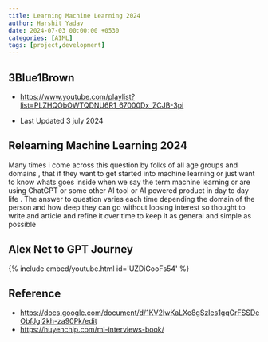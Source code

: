 ```yaml
---
title: Learning Machine Learning 2024
author: Harshit Yadav
date: 2024-07-03 00:00:00 +0530
categories: [AIML]
tags: [project,development]
---
```


## 3Blue1Brown

- https://www.youtube.com/playlist?list=PLZHQObOWTQDNU6R1_67000Dx_ZCJB-3pi



- Last Updated 3 july 2024
  

## Relearning Machine Learning 2024

Many times i come across this question by folks of all age groups and domains , that if they want to get started into machine learning or just want to know whats goes inside when we say the term machine learning or are using ChatGPT or some other AI tool or AI powered product in day to day life . The answer to question varies each time depending the domain of the person and how deep they can go without loosing interest so thought to write and article and refine it over time to keep it as general and simple as possible









## Alex Net to GPT Journey 

{% include embed/youtube.html id='UZDiGooFs54' %}


## Reference
- https://docs.google.com/document/d/1KV2IwKaLXe8gSzIes1gqGrFSSDeObfJgi2kh-za90Pk/edit
- https://huyenchip.com/ml-interviews-book/

 
